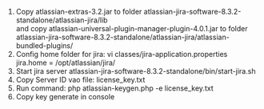 1. Copy atlassian-extras-3.2.jar to folder  atlassian-jira-software-8.3.2-standalone/atlassian-jira/lib  
and  copy atlassian-universal-plugin-manager-plugin-4.0.1.jar to folder atlassian-jira-software-8.3.2-standalone/atlassian-jira/atlassian-bundled-plugins/ 
2. Config home folder for jira: vi classes/jira-application.properties 
jira.home = /opt/atlassian/jira/
2. Start jira server     atlassian-jira-software-8.3.2-standalone/bin/start-jira.sh 
3. Copy Server ID vao file: license_key.txt
4. Run command:  php atlassian-keygen.php -e license_key.txt 
5. Copy key generate in console
